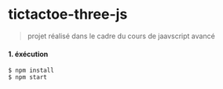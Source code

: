# tictactoe-three-js


> projet réalisé dans le cadre du cours de jaavscript avancé 


#### 1. éxécution 

```
$ npm install 
$ npm start
```

